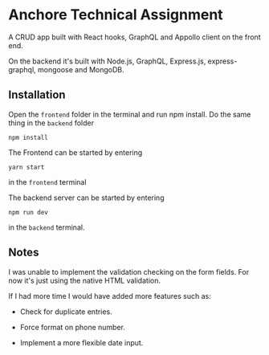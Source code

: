 # Anchore Technical Assignment

A CRUD app built with React hooks, GraphQL and Appollo client on the front end.  

On the backend it's built with Node.js, GraphQL, Express.js, express-graphql, mongoose and MongoDB. 

## Installation

Open the `frontend` folder in the terminal and run npm install.  Do the same thing in the `backend` folder

```
npm install
```

The Frontend can be started by entering 

```
yarn start
```
in the `frontend` terminal


The backend server can be started by entering 

```
npm run dev
```

in the `backend` terminal.

## Notes

I was unable to implement the validation checking on the form fields.  For now it's just using the native HTML validation.

If I had more time I would have added more features such as:

- Check for duplicate entries.

- Force format on phone number.

- Implement a more flexible date input.
